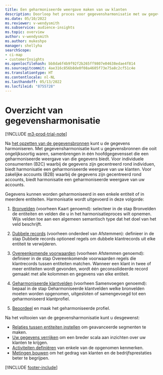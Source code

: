 ```yaml
---
title: Een geharmoniseerde weergave maken van uw klanten
description: Doorloop het proces voor gegevensharmonisatie met uw gegevens om één gegevensset van geharmoniseerde klantprofielen te maken.
ms.date: 05/10/2022
ms.reviewer: v-wendysmith
ms.subservice: audience-insights
ms.topic: overview
author: v-wendysmith
ms.author: mukeshpo
manager: shellyha
searchScope:
- ci-map
- customerInsights
ms.openlocfilehash: bb8da6f4b9f92f2b265ff9807e04638edae4f814
ms.sourcegitcommit: 4ae316c856b8de0f08a4605f73e75a8c2cf51c4e
ms.translationtype: HT
ms.contentlocale: nl-NL
ms.lasthandoff: 05/13/2022
ms.locfileid: "8755728"
---
```

# <a name="data-unification-overview"></a>Overzicht van gegevensharmonisatie

[!INCLUDE [m3-prod-trial-note](includes/m3-prod-trial-note.md)]

Na [het opzetten van de gegevensbronnen](data-sources.md) kunt u de gegevens harmoniseren. Met gegevensharmonisatie kunt u gegevensbronnen die ooit ongelijksoortig waren, samenbrengen in één hoofdgegevensset die een geharmoniseerde weergave van die gegevens biedt. Voor individuele consumenten (B2C) waarbij de gegevens zijn gecentreerd rond individuen, biedt harmonisatie een geharmoniseerde weergave van uw klanten. Voor zakelijke accounts (B2B) waarbij de gegevens zijn gecentreerd rond accounts, biedt harmonisatie een geharmoniseerde weergave van uw accounts.

Gegevens kunnen worden geharmoniseerd in een enkele entiteit of in meerdere entiteiten. Harmonisatie wordt uitgevoerd in deze volgorde:

1. [Bronvelden](map-entities.md) (voorheen Kaart genoemd): selecteer in de stap Bronvelden de entiteiten en velden die u in het harmonisatieproces wilt opnemen. Wijs velden toe aan een algemeen semantisch type dat het doel van het veld beschrijft.

1. [Dubbele records](remove-duplicates.md) (voorheen onderdeel van Afstemmen): definieer in de stap Dubbele records optioneel regels om dubbele klantrecords uit elke entiteit te verwijderen.

1. [Overeenkomende voorwaarden](match-entities.md) (voorheen Afstemmen genoemd): definieer in de stap Overeenkomende voorwaarden regels die klantrecords tussen entiteiten matchen. Wanneer een klant in twee of meer entiteiten wordt gevonden, wordt één geconsolideerde record gemaakt met alle kolommen en gegevens van elke entiteit.

1. [Geharmoniseerde klantvelden](merge-entities.md) (voorheen Samenvoegen genoemd): bepaal in de stap Geharmoniseerde klantvelden welke bronvelden moeten worden opgenomen, uitgesloten of samengevoegd tot een geharmoniseerd klantprofiel.  

1. [Beoordeel](review-unification.md) en maak het geharmoniseerde profiel.

Na het voltooien van de gegevensharmonisatie kunt u desgewenst:

- [Relaties tussen entiteiten instellen](relationships.md) om geavanceerde segmenten te maken.
- [Uw gegevens verrijken](enrichment-hub.md) om een breder scala aan inzichten over uw klanten te krijgen.
- [Activiteiten definiëren](activities.md) van enkele van de opgenomen kenmerken.
- [Metingen bouwen](measures.md) om het gedrag van klanten en de bedrijfsprestaties beter te begrijpen.

[!INCLUDE [footer-include](includes/footer-banner.md)]
